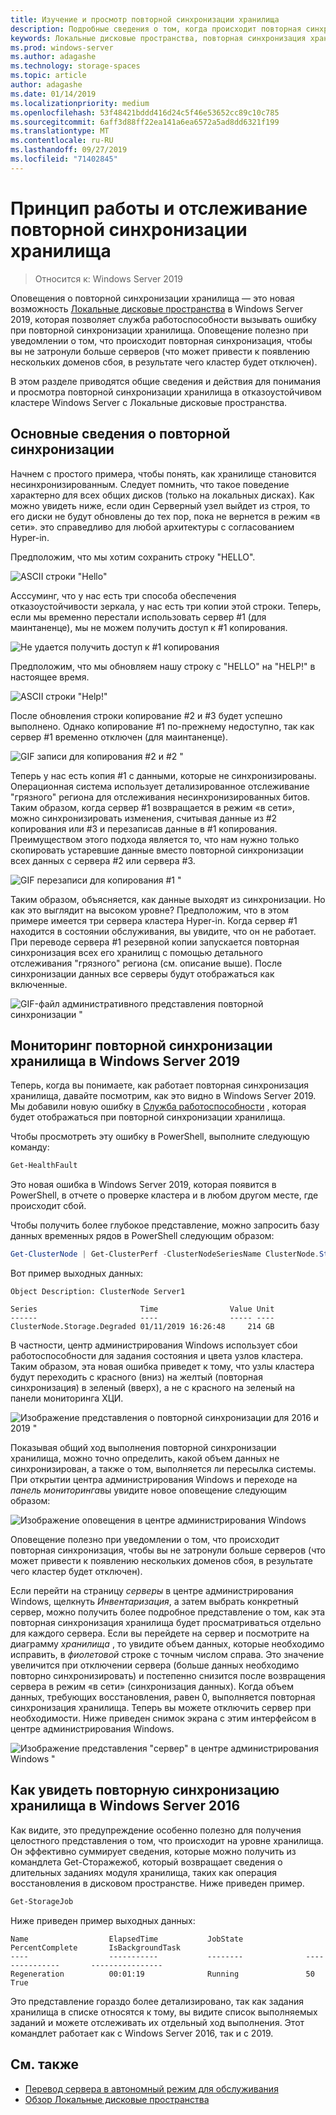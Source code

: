 ```yaml
---
title: Изучение и просмотр повторной синхронизации хранилища
description: Подробные сведения о том, когда происходит повторная синхронизация хранилища и как она отображается в Windows Server 2019.
keywords: Локальные дисковые пространства, повторная синхронизация хранилища, повторная синхронизация, хранение, S2D
ms.prod: windows-server
ms.author: adagashe
ms.technology: storage-spaces
ms.topic: article
author: adagashe
ms.date: 01/14/2019
ms.localizationpriority: medium
ms.openlocfilehash: 53f48421bddd416d24c5f46e53652cc89c10c785
ms.sourcegitcommit: 6aff3d88ff22ea141a6ea6572a5ad8dd6321f199
ms.translationtype: MT
ms.contentlocale: ru-RU
ms.lasthandoff: 09/27/2019
ms.locfileid: "71402845"
---
```

# <a name="understand-and-monitor-storage-resync"></a>Принцип работы и отслеживание повторной синхронизации хранилища

>Относится к: Windows Server 2019

Оповещения о повторной синхронизации хранилища — это новая возможность [Локальные дисковые пространства](storage-spaces-direct-overview.md) в Windows Server 2019, которая позволяет служба работоспособности вызывать ошибку при повторной синхронизации хранилища. Оповещение полезно при уведомлении о том, что происходит повторная синхронизация, чтобы вы не затронули больше серверов (что может привести к появлению нескольких доменов сбоя, в результате чего кластер будет отключен). 

В этом разделе приводятся общие сведения и действия для понимания и просмотра повторной синхронизации хранилища в отказоустойчивом кластере Windows Server с Локальные дисковые пространства.

## <a name="understanding-resync"></a>Основные сведения о повторной синхронизации

Начнем с простого примера, чтобы понять, как хранилище становится несинхронизированным. Следует помнить, что такое поведение характерно для всех общих дисков (только на локальных дисках). Как можно увидеть ниже, если один Серверный узел выйдет из строя, то его диски не будут обновлены до тех пор, пока не вернется в режим «в сети». это справедливо для любой архитектуры с согласованием Hyper-in. 

Предположим, что мы хотим сохранить строку "HELLO". 

![ASCII строки "Hello"](media/understand-storage-resync/hello.png)

Асссуминг, что у нас есть три способа обеспечения отказоустойчивости зеркала, у нас есть три копии этой строки. Теперь, если мы временно перестали использовать сервер #1 (для маинтаненце), мы не можем получить доступ к #1 копирования.

![Не удается получить доступ к #1 копирования](media/understand-storage-resync/copy1.png)

Предположим, что мы обновляем нашу строку с "HELLO" на "HELP!" в настоящее время.

![ASCII строки "Help!"](media/understand-storage-resync/help.png)

После обновления строки копирование #2 и #3 будет успешно выполнено. Однако копирование #1 по-прежнему недоступно, так как сервер #1 временно отключен (для маинтаненце). 

![GIF записи для копирования #2 и #2 "](media/understand-storage-resync/write.gif)

Теперь у нас есть копия #1 с данными, которые не синхронизированы. Операционная система использует детализированное отслеживание "грязного" региона для отслеживания несинхронизированных битов. Таким образом, когда сервер #1 возвращается в режим «в сети», можно синхронизировать изменения, считывая данные из #2 копирования или #3 и перезаписав данные в #1 копирования. Преимуществом этого подхода является то, что нам нужно только скопировать устаревшие данные вместо повторной синхронизации всех данных с сервера #2 или сервера #3.

![GIF перезаписи для копирования #1 "](media/understand-storage-resync/overwrite.gif)

Таким образом, объясняется, как данные выходят из синхронизации. Но как это выглядит на высоком уровне? Предположим, что в этом примере имеется три сервера кластера Hyper-in. Когда сервер #1 находится в состоянии обслуживания, вы увидите, что он не работает. При переводе сервера #1 резервной копии запускается повторная синхронизация всех его хранилищ с помощью детального отслеживания "грязного" региона (см. описание выше). После синхронизации данных все серверы будут отображаться как включенные.

![GIF-файл административного представления повторной синхронизации "](media/understand-storage-resync/admin.gif)

## <a name="how-to-monitor-storage-resync-in-windows-server-2019"></a>Мониторинг повторной синхронизации хранилища в Windows Server 2019

Теперь, когда вы понимаете, как работает повторная синхронизация хранилища, давайте посмотрим, как это видно в Windows Server 2019. Мы добавили новую ошибку в [Служба работоспособности](../../failover-clustering/health-service-overview.md) , которая будет отображаться при повторной синхронизации хранилища.

Чтобы просмотреть эту ошибку в PowerShell, выполните следующую команду:

``` PowerShell
Get-HealthFault
```

Это новая ошибка в Windows Server 2019, которая появится в PowerShell, в отчете о проверке кластера и в любом другом месте, где происходит сбой. 

Чтобы получить более глубокое представление, можно запросить базу данных временных рядов в PowerShell следующим образом:

```PowerShell
Get-ClusterNode | Get-ClusterPerf -ClusterNodeSeriesName ClusterNode.Storage.Degraded
```
Вот пример выходных данных:

```
Object Description: ClusterNode Server1

Series                       Time                Value Unit
------                       ----                ----- ----
ClusterNode.Storage.Degraded 01/11/2019 16:26:48     214 GB
```

В частности, центр администрирования Windows использует сбои работоспособности для задания состояния и цвета узлов кластера. Таким образом, эта новая ошибка приведет к тому, что узлы кластера будут переходить с красного (вниз) на желтый (повторная синхронизация) в зеленый (вверх), а не с красного на зеленый на панели мониторинга ХЦИ.

![Изображение представления о повторной синхронизации для 2016 и 2019 "](media/understand-storage-resync/compare.png)

Показывая общий ход выполнения повторной синхронизации хранилища, можно точно определить, какой объем данных не синхронизирован, а также о том, выполняется ли пересылка системы. При открытии центра администрирования Windows и переходе на *панель мониторинга*вы увидите новое оповещение следующим образом:

![Изображение оповещения в центре администрирования Windows](media/understand-storage-resync/alert.png)

Оповещение полезно при уведомлении о том, что происходит повторная синхронизация, чтобы вы не затронули больше серверов (что может привести к появлению нескольких доменов сбоя, в результате чего кластер будет отключен). 

Если перейти на страницу *серверы* в центре администрирования Windows, щелкнуть *Инвентаризация*, а затем выбрать конкретный сервер, можно получить более подробное представление о том, как эта повторная синхронизация хранилища будет просматриваться отдельно для каждого сервера. Если вы перейдете на сервер и посмотрите на диаграмму *хранилища* , то увидите объем данных, которые необходимо исправить, в *фиолетовой* строке с точным числом справа. Это значение увеличится при отключении сервера (больше данных необходимо повторно синхронизировать) и постепенно снизится после возвращения сервера в режим «в сети» (синхронизация данных). Когда объем данных, требующих восстановления, равен 0, выполняется повторная синхронизация хранилища. Теперь вы можете отключить сервер при необходимости. Ниже приведен снимок экрана с этим интерфейсом в центре администрирования Windows.

![Изображение представления "сервер" в центре администрирования Windows "](media/understand-storage-resync/server.png)

## <a name="how-to-see-storage-resync-in-windows-server-2016"></a>Как увидеть повторную синхронизацию хранилища в Windows Server 2016

Как видите, это предупреждение особенно полезно для получения целостного представления о том, что происходит на уровне хранилища. Он эффективно суммирует сведения, которые можно получить из командлета Get-Сторажежоб, который возвращает сведения о длительных заданиях модуля хранилища, таких как операция восстановления в дисковом пространстве. Ниже приведен пример.

```PowerShell
Get-StorageJob
```

Ниже приведен пример выходных данных:

```
Name                  ElapsedTime           JobState              PercentComplete       IsBackgroundTask
----                  -----------           --------              ---------------       ----------------
Regeneration          00:01:19              Running               50                    True

```

Это представление гораздо более детализировано, так как задания хранилища в списке относятся к тому, вы видите список выполняемых заданий и можете отслеживать их отдельный ход выполнения. Этот командлет работает как с Windows Server 2016, так и с 2019.

## <a name="see-also"></a>См. также

- [Перевод сервера в автономный режим для обслуживания](maintain-servers.md)
- [Обзор Локальные дисковые пространства](storage-spaces-direct-overview.md)